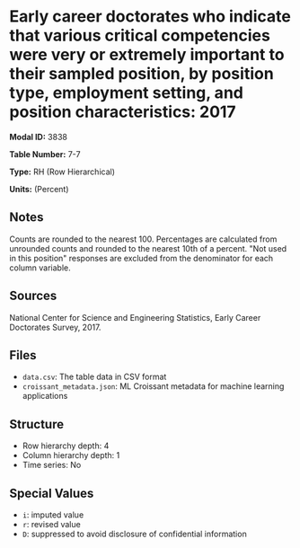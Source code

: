 # Early career doctorates who indicate that various critical competencies were very or extremely important to their sampled position, by position type, employment setting, and position characteristics: 2017

**Modal ID:** 3838

**Table Number:** 7-7

**Type:** RH (Row Hierarchical)

**Units:** (Percent)

## Notes

Counts are rounded to the nearest 100. Percentages are calculated from unrounded counts and rounded to the nearest 10th of a percent. "Not used in this position" responses are excluded from the denominator for each column variable.

## Sources

National Center for Science and Engineering Statistics, Early Career Doctorates Survey, 2017.

## Files

- `data.csv`: The table data in CSV format
- `croissant_metadata.json`: ML Croissant metadata for machine learning applications

## Structure

- Row hierarchy depth: 4
- Column hierarchy depth: 1
- Time series: No

## Special Values

- `i`: imputed value
- `r`: revised value
- `D`: suppressed to avoid disclosure of confidential information
